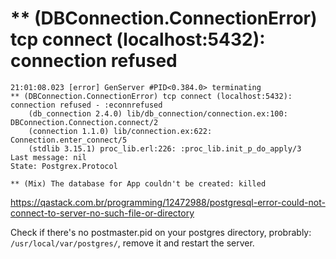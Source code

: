 # ** (DBConnection.ConnectionError) tcp connect (localhost:5432): connection refused
```
21:01:08.023 [error] GenServer #PID<0.384.0> terminating
** (DBConnection.ConnectionError) tcp connect (localhost:5432): connection refused - :econnrefused
    (db_connection 2.4.0) lib/db_connection/connection.ex:100: DBConnection.Connection.connect/2
    (connection 1.1.0) lib/connection.ex:622: Connection.enter_connect/5
    (stdlib 3.15.1) proc_lib.erl:226: :proc_lib.init_p_do_apply/3
Last message: nil
State: Postgrex.Protocol

** (Mix) The database for App couldn't be created: killed
```

https://qastack.com.br/programming/12472988/postgresql-error-could-not-connect-to-server-no-such-file-or-directory

Check if there's no postmaster.pid on your postgres directory, probrably: ```/usr/local/var/postgres/```, remove it and restart the server.
